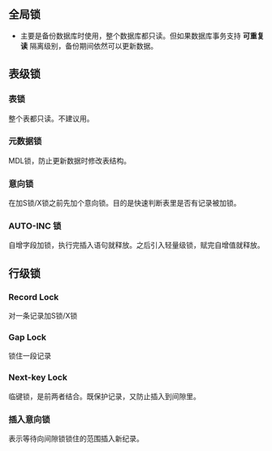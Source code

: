 ## 全局锁

- 主要是备份数据库时使用，整个数据库都只读。但如果数据库事务支持 **可重复读** 隔离级别，备份期间依然可以更新数据。

## 表级锁

### 表锁

整个表都只读。不建议用。

### 元数据锁

MDL锁，防止更新数据时修改表结构。

### 意向锁

在加S锁/X锁之前先加个意向锁。目的是快速判断表里是否有记录被加锁。

### AUTO-INC 锁

自增字段加锁，执行完插入语句就释放。之后引入轻量级锁，赋完自增值就释放。

## 行级锁

### Record Lock

对一条记录加S锁/X锁

### Gap Lock

锁住一段记录

### Next-key Lock

临键锁，是前两者结合。既保护记录，又防止插入到间隙里。

### 插入意向锁

表示等待向间隙锁锁住的范围插入新纪录。